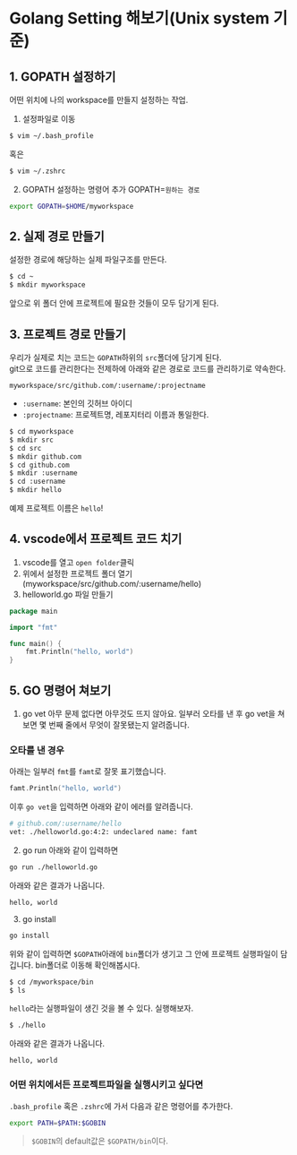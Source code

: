 # Golang Setting 해보기(Unix system 기준)
## 1. GOPATH 설정하기
어떤 위치에 나의 workspace를 만들지 설정하는 작업.
1. 설정파일로 이동
```sh
$ vim ~/.bash_profile
```
혹은
```sh
$ vim ~/.zshrc
```
2. GOPATH 설정하는 명령어 추가
GOPATH=`원하는 경로`
```sh
export GOPATH=$HOME/myworkspace
```
## 2. 실제 경로 만들기
설정한 경로에 해당하는 실제 파일구조를 만든다.
```sh
$ cd ~
$ mkdir myworkspace
```
앞으로 위 폴더 안에 프로젝트에 필요한 것들이 모두 담기게 된다.
## 3. 프로젝트 경로 만들기
우리가 실제로 치는 코드는 `GOPATH`하위의 `src`폴더에 담기게 된다.<br>
git으로 코드를 관리한다는 전제하에 아래와 같은 경로로 코드를 관리하기로 약속한다.
```
myworkspace/src/github.com/:username/:projectname
```
- `:username`: 본인의 깃허브 아이디
- `:projectname`: 프로젝트명, 레포지터리 이름과 통일한다.
```sh
$ cd myworkspace
$ mkdir src
$ cd src
$ mkdir github.com
$ cd github.com
$ mkdir :username
$ cd :username
$ mkdir hello
```
예제 프로젝트 이름은 `hello`!
## 4. vscode에서 프로젝트 코드 치기
1. vscode를 열고 `open folder`클릭
2. 위에서 설정한 프로젝트 폴더 열기(myworkspace/src/github.com/:username/hello)
3. helloworld.go 파일 만들기
```go
package main

import "fmt"

func main() {
	fmt.Println("hello, world")
}
```
## 5. GO 명령어 쳐보기
1. go vet
아무 문제 없다면 아무것도 뜨지 않아요.
일부러 오타를 낸 후 go vet을 쳐보면 몇 번째 줄에서 무엇이 잘못됐는지 알려줍니다.
### 오타를 낸 경우
아래는 일부러 `fmt`를 `famt`로 잘못 표기했습니다.
```go
famt.Println("hello, world")
```
이후 `go vet`을 입력하면 아래와 같이 에러를 알려줍니다.
```sh
# github.com/:username/hello
vet: ./helloworld.go:4:2: undeclared name: famt
```
2. go run
아래와 같이 입력하면
```sh
go run ./helloworld.go
```
아래와 같은 결과가 나옵니다.
```
hello, world
```
3. go install
```sh
go install
```
위와 같이 입력하면 `$GOPATH`아래에 `bin`폴더가 생기고 그 안에 프로젝트 실행파일이 담깁니다.
bin폴더로 이동해 확인해봅시다.
```sh
$ cd /myworkspace/bin
$ ls
```
`hello`라는 실행파일이 생긴 것을 볼 수 있다. 실행해보자.
```sh
$ ./hello
```
아래와 같은 결과가 나옵니다.
```
hello, world
```


### 어떤 위치에서든 프로젝트파일을 실행시키고 싶다면
`.bash_profile` 혹은 `.zshrc`에 가서 다음과 같은 명령어를 추가한다.
```sh
export PATH=$PATH:$GOBIN
```
> `$GOBIN`의 default값은 `$GOPATH/bin`이다.
